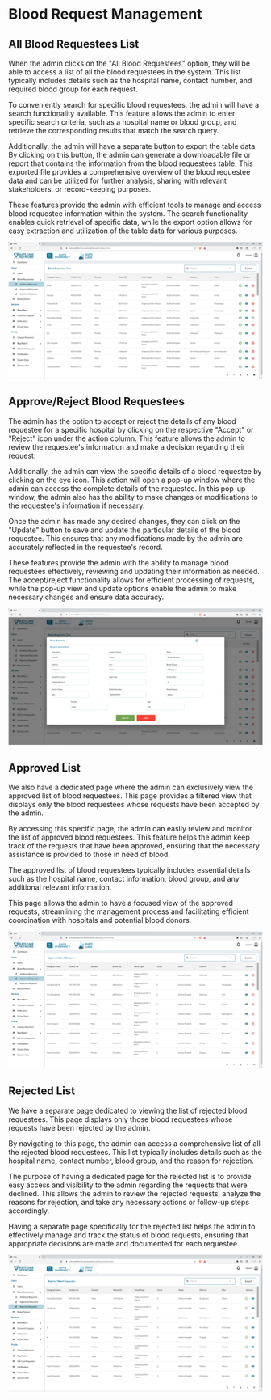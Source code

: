 # Blood Request Management

## All Blood Requestees List

When the admin clicks on the "All Blood Requestees" option, they will be able to access a list of all the blood requestees in the system. This list typically includes details such as the hospital name, contact number, and required blood group for each request.

To conveniently search for specific blood requestees, the admin will have a search functionality available. This feature allows the admin to enter specific search criteria, such as a hospital name or blood group, and retrieve the corresponding results that match the search query.

Additionally, the admin will have a separate button to export the table data. By clicking on this button, the admin can generate a downloadable file or report that contains the information from the blood requestees table. This exported file provides a comprehensive overview of the blood requestee data and can be utilized for further analysis, sharing with relevant stakeholders, or record-keeping purposes.

These features provide the admin with efficient tools to manage and access blood requestee information within the system. The search functionality enables quick retrieval of specific data, while the export option allows for easy extraction and utilization of the table data for various purposes.

![Logo](./images/admin/users/blood-req-all.png)

## Approve/Reject Blood Requestees

The admin has the option to accept or reject the details of any blood requestee for a specific hospital by clicking on the respective "Accept" or "Reject" icon under the action column. This feature allows the admin to review the requestee's information and make a decision regarding their request.

Additionally, the admin can view the specific details of a blood requestee by clicking on the eye icon. This action will open a pop-up window where the admin can access the complete details of the requestee. In this pop-up window, the admin also has the ability to make changes or modifications to the requestee's information if necessary.

Once the admin has made any desired changes, they can click on the "Update" button to save and update the particular details of the blood requestee. This ensures that any modifications made by the admin are accurately reflected in the requestee's record.

These features provide the admin with the ability to manage blood requestees effectively, reviewing and updating their information as needed. The accept/reject functionality allows for efficient processing of requests, while the pop-up view and update options enable the admin to make necessary changes and ensure data accuracy.

![Logo](./images/admin/users/blood-req3.png)

## Approved List

We also have a dedicated page where the admin can exclusively view the approved list of blood requestees. This page provides a filtered view that displays only the blood requestees whose requests have been accepted by the admin.

By accessing this specific page, the admin can easily review and monitor the list of approved blood requestees. This feature helps the admin keep track of the requests that have been approved, ensuring that the necessary assistance is provided to those in need of blood.

The approved list of blood requestees typically includes essential details such as the hospital name, contact information, blood group, and any additional relevant information.

This page allows the admin to have a focused view of the approved requests, streamlining the management process and facilitating efficient coordination with hospitals and potential blood donors.

![Logo](./images/admin/users/blood-req-ap.png)

## Rejected List

We have a separate page dedicated to viewing the list of rejected blood requestees. This page displays only those blood requestees whose requests have been rejected by the admin.

By navigating to this page, the admin can access a comprehensive list of all the rejected blood requestees. This list typically includes details such as the hospital name, contact number, blood group, and the reason for rejection.

The purpose of having a dedicated page for the rejected list is to provide easy access and visibility to the admin regarding the requests that were declined. This allows the admin to review the rejected requests, analyze the reasons for rejection, and take any necessary actions or follow-up steps accordingly.

Having a separate page specifically for the rejected list helps the admin to effectively manage and track the status of blood requests, ensuring that appropriate decisions are made and documented for each requestee.

![Logo](./images/admin/users/blood-req-rej.png)
